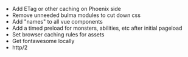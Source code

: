 - Add ETag or other caching on Phoenix side
- Remove unneeded bulma modules to cut down css
- Add "names" to all vue components
- Add a timed preload for monsters, abilities, etc after initial pageload
- Set browser caching rules for assets
- Get fontawesome locally
- http/2
